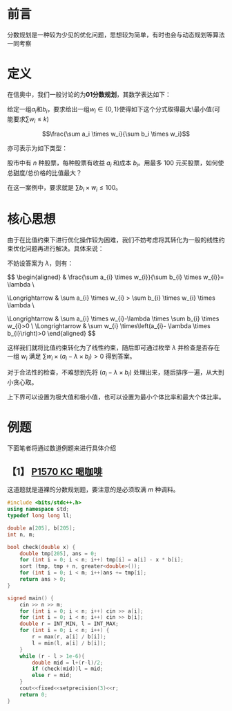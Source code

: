# 前言

分数规划是一种较为少见的优化问题，思想较为简单，有时也会与动态规划等算法一同考察

# 定义

在信奥中，我们一般讨论的为**01分数规划**，其数学表达如下：

给定一组$a_i$和$b_i$，要求给出一组$w_i\in \{0,1\}$使得如下这个分式取得最大\最小值(可能要求$\sum w_i \le k$)

$$\frac{\sum a_i \times w_i}{\sum b_i \times w_i}$$

亦可表示为如下类型：

股市中有 $n$ 种股票，每种股票有收益 $a_i$ 和成本 $b_i$。用最多 $100$ 元买股票，如何使总甜度/总价格的比值最大？

在这一案例中，要求就是 $\sum b_i \times w_i \le 100$。

# 核心思想

由于在比值约束下进行优化操作较为困难，我们不妨考虑将其转化为一般的线性约束优化问题再进行解决。具体来说：

不妨设答案为 $\lambda$，则有：

$$
\begin{aligned}
& \frac{\sum a_{i} \times w_{i}}{\sum b_{i} \times w_{i}}= \lambda \\

\Longrightarrow & \sum a_{i} \times w_{i} > \sum b_{i} \times w_{i} \times \lambda \\

\Longrightarrow & \sum a_{i} \times w_{i}-\lambda \times \sum b_{i} \times w_{i}>0 \\
\Longrightarrow & \sum w_{i} \times\left(a_{i}- \lambda \times b_{i}\right)>0
\end{aligned}
$$

这样我们就将比值约束转化为了线性约束，随后即可通过枚举 $\lambda$ 并检查是否存在一组 $w_i$ 满足 $\sum w_{i} \times \left( a_{i}- \lambda \times b_{i}\right)>0$ 得到答案。

对于合法性的检查，不难想到先将 $\left( a_{i}- \lambda \times b_{i}\right)$ 处理出来，随后排序一遍，从大到小贪心取。

上下界可以设置为极大值和极小值，也可以设置为最小个体比率和最大个体比率。

# 例题

下面笔者将通过数道例题来进行具体介绍

## 【1】 [P1570 KC 喝咖啡](https://www.luogu.com.cn/problem/P1570)

这道题就是道裸的分数规划题，要注意的是必须取满 $m$ 种调料。

```cpp
#include <bits/stdc++.h>
using namespace std;
typedef long long ll;

double a[205], b[205];
int n, m;

bool check(double x) {
	double tmp[205], ans = 0;
	for (int i = 0; i < n; i++) tmp[i] = a[i] - x * b[i];
	sort (tmp, tmp + n, greater<double>());
	for (int i = 0; i < m; i++)ans += tmp[i];
	return ans > 0;
}

signed main() {
	cin >> n >> m;
	for (int i = 0; i < n; i++) cin >> a[i];
	for (int i = 0; i < n; i++) cin >> b[i];
	double r = INT_MIN, l = INT_MAX;
	for (int i = 0; i < n; i++) {
		r = max(r, a[i] / b[i]);
		l = min(l, a[i] / b[i]);
	}
	while (r - l > 1e-6){
		double mid = l+(r-l)/2;
		if (check(mid))l = mid;
		else r = mid;
	}
	cout<<fixed<<setprecision(3)<<r;
	return 0;
}
```
